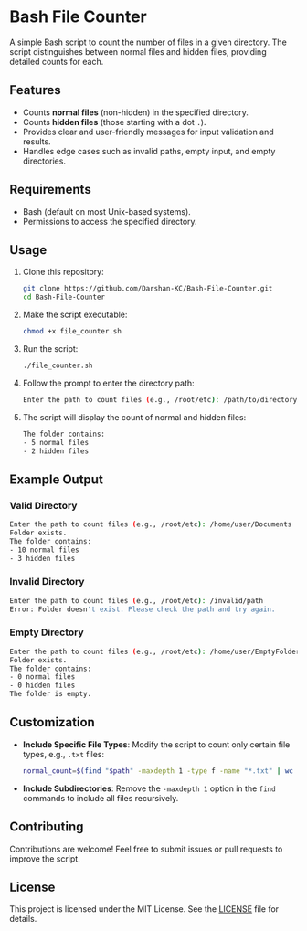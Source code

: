 # Bash File Counter

A simple Bash script to count the number of files in a given directory. The script distinguishes between normal files and hidden files, providing detailed counts for each.

## Features

- Counts **normal files** (non-hidden) in the specified directory.
- Counts **hidden files** (those starting with a dot `.`).
- Provides clear and user-friendly messages for input validation and results.
- Handles edge cases such as invalid paths, empty input, and empty directories.

## Requirements

- Bash (default on most Unix-based systems).
- Permissions to access the specified directory.

## Usage

1. Clone this repository:
   ```bash
   git clone https://github.com/Darshan-KC/Bash-File-Counter.git
   cd Bash-File-Counter
   ```

2. Make the script executable:
   ```bash
   chmod +x file_counter.sh
   ```

3. Run the script:
   ```bash
   ./file_counter.sh
   ```

4. Follow the prompt to enter the directory path:
   ```bash
   Enter the path to count files (e.g., /root/etc): /path/to/directory
   ```

5. The script will display the count of normal and hidden files:
   ```bash
   The folder contains:
   - 5 normal files
   - 2 hidden files
   ```

## Example Output

### Valid Directory
```bash
Enter the path to count files (e.g., /root/etc): /home/user/Documents
Folder exists.
The folder contains:
- 10 normal files
- 3 hidden files
```

### Invalid Directory
```bash
Enter the path to count files (e.g., /root/etc): /invalid/path
Error: Folder doesn't exist. Please check the path and try again.
```

### Empty Directory
```bash
Enter the path to count files (e.g., /root/etc): /home/user/EmptyFolder
Folder exists.
The folder contains:
- 0 normal files
- 0 hidden files
The folder is empty.
```

## Customization

- **Include Specific File Types**:
  Modify the script to count only certain file types, e.g., `.txt` files:
  ```bash
  normal_count=$(find "$path" -maxdepth 1 -type f -name "*.txt" | wc -l)
  ```

- **Include Subdirectories**:
  Remove the `-maxdepth 1` option in the `find` commands to include all files recursively.

## Contributing

Contributions are welcome! Feel free to submit issues or pull requests to improve the script.

## License

This project is licensed under the MIT License. See the [LICENSE](LICENSE) file for details.

